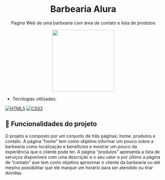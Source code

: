 <h1 align="center">Barbearia Alura</h1>
<p align="center"> Pagina Web de uma barbearia com área de contato e lista de  produtos</p>
<div align="center">
<img src="https://user-images.githubusercontent.com/43679743/210361088-6713b125-dbaa-4f17-a2cd-fb589e9b2031.png" width="200px" />
</div>	

 - Tecnlogias utilizadas:

[![HTML5](https://img.shields.io/badge/html5-%23E34F26.svg?style=for-the-badge&logo=html5&logoColor=white)](https://developer.mozilla.org/en-US/docs/Web/HTML)
    [![CSS3](https://img.shields.io/badge/css3-%231572B6.svg?style=for-the-badge&logo=css3&logoColor=white)](https://developer.mozilla.org/en-US/docs/Web/CSS)
    
## 🔨 Funcionalidades do projeto

O projeto e composto por um conjunto de três páginas: home, produtos e contato. A página “home” tem como objetivo informar um pouco sobre a barbearia como localização e benefícios e mostrar um pouco da experiência que o cliente pode ter. A página “produtos” apresenta a lista de serviços disponíveis com uma descrição e o seu valor e por último a página de “contato” que tem como objetivo aproximar o cliente da barbearia ou até mesmo possibilitar que ele marque um horário para ser atendido ou tirar dúvidas.
